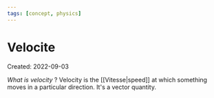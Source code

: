 ```yaml
---
tags: [concept, physics] 
---
```

# Velocite
Created: 2022-09-03

*What is velocity*
?
Velocity is the [[Vitesse|speed]] at which something moves in a particular direction. It's a vector quantity.
<!--SR:!2022-09-06,3,250-->

